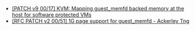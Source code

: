 - [\[PATCH v9 00/17\] KVM: Mapping guest_memfd backed memory at the host for software protected VMs](https://lore.kernel.org/all/20250513163438.3942405-11-tabba@google.com/)
- [\[RFC PATCH v2 00/51\] 1G page support for guest_memfd - Ackerley Tng](https://lore.kernel.org/linux-mm/cover.1747264138.git.ackerleytng@google.com/)
